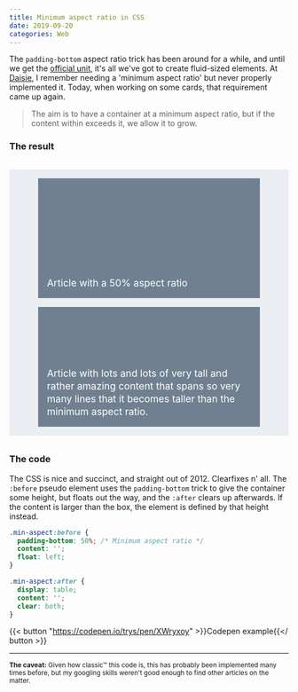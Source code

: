 ```yaml
---
title: Minimum aspect ratio in CSS
date: 2019-09-20
categories: Web
---
```


The `padding-bottom` aspect ratio trick has been around for a while, and until we get the [official unit](https://www.smashingmagazine.com/2019/03/aspect-ratio-unit-css/), it's all we've got to create fluid-sized elements. At [Daisie](https://daisie.com), I remember needing a 'minimum aspect ratio' but never properly implemented it. Today, when working on some cards, that requirement came up again.

> The aim is to have a container at a minimum aspect ratio, but if the content within exceeds it, we allow it to grow.

### The result

<div class="min-aspect-wrapper">
  <div class="min-aspect-container">
    <article class="min-aspect">Article with a 50% aspect ratio</article>
    <article class="min-aspect">Article with lots and lots of very tall and rather amazing content that spans so very many lines that it becomes taller than the minimum aspect ratio.</article>
  </div>
</div>

<style>
  .min-aspect-wrapper {
    background: #eaeef2;
    font-size: 1.25em;
    line-height: 1.3;
    margin: 2rem 0;
  }

  .min-aspect-container {
    max-width: 400px;
    margin: 0 auto;
    padding: 1rem;
    width: 50vw;
  }

  .min-aspect {
    justify-content: flex-start;
    align-items: flex-end;
    background: slategrey;
    padding: 1rem;
    display: flex;
    color: #FFF;
  }
  
  .min-aspect + * {
    margin-top: 1rem;
  }

  /* Minimum aspect ratio */
  .min-aspect:before {
    padding-bottom: 50%;
    content: '';
    float: left;
  }

  /* Clearfix like it's 2012 */
  .min-aspect:after {
    display: table;
    content: '';
    clear: both;
  }
</style>

### The code

The CSS is nice and succinct, and straight out of 2012. Clearfixes n' all. The `:before` pseudo element uses the `padding-bottom` trick to give the container some height, but floats out the way, and the `:after` clears up afterwards. If the content is larger than the box, the element is defined by that height instead.

```css
.min-aspect:before {
  padding-bottom: 50%; /* Minimum aspect ratio */
  content: '';
  float: left;
}

.min-aspect:after {
  display: table;
  content: '';
  clear: both;
}
```

{{< button "https://codepen.io/trys/pen/XWryxoy" >}}Codepen example{{</ button >}}

---

<small>**The caveat:** Given how classic™ this code is, this has probably been implemented many times before, but my googling skills weren't good enough to find other articles on the matter.</small>
